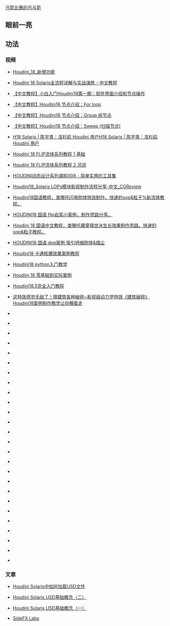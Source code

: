[弓箭比赛的弓与箭](https://www.sidefx.com/download/daily-builds/)

##  眼前一亮

## 功法

### 视频

* [Houdini_18_新增功能](https://www.bilibili.com/video/av78584243)

* [Houdini 18 Solaris全流程详解与实战演练 - 中文教程](https://www.bilibili.com/video/av83912830)

* [【中文教程】小白入门Houdini18第一期：软件界面介绍和节点操作](https://www.bilibili.com/video/av85344806)

* [【中文教程】Houdini18 节点介绍：For loop](https://www.bilibili.com/video/av85672342)

* [【中文教程】Houdini18 节点介绍：Group 组节点](https://www.bilibili.com/video/av85816584)

* [【中文教程】Houdini18 节点介绍：Sweep (扫描节点)](https://www.bilibili.com/video/av86400615)

* [H18 Solaris | 陈宇青｜洛杉矶 Houdini 用户H18 Solaris | 陈宇青｜洛杉矶 Houdini 用户](https://www.bilibili.com/video/av88178607)

* [Houdini 18 FLIP流体系列教程 1 基础](https://www.bilibili.com/video/av80844615)

* [Houdini 18 FLIP流体系列教程 2 河流](https://www.bilibili.com/video/av89599464)

* [HOUDINI动态设计系列课程008 - 简单实用的工具集](https://www.bilibili.com/video/av89193217)

* [Houdini18_Solaris LOPs模块影视制作流程分享-中文_CGReview](https://www.bilibili.com/video/av79443654)

* [Houdini18国语教程，类哪吒闪电附体特效制作，快速的sop&粒子%新流体教程。](https://www.bilibili.com/video/BV1Kf4y1S7Dz)

* [HOUDINI18 国语 flip岩浆小案例，制作思路分享。](https://www.bilibili.com/video/BV1PT4y177Lj)

* [Houdini 18 国语中文教程，类哪吒魔童降世冰生长效果制作思路，快速的sop&粒子教程。](https://www.bilibili.com/video/BV1p54y1979d)

* [HOUDINI18 国语 dop案例 吸引坍缩刚体&烟尘](https://www.bilibili.com/video/BV1xT4y1A7hm)

* [Houdini18 卡通核爆效果案例教程](https://www.bilibili.com/video/BV1Wi4y1V7Dg)

* [Houdini18 python入门教学](https://www.bilibili.com/video/BV18V411a75k)

* [Houdini 18 零基础到实际案例](https://www.bilibili.com/video/BV1Hi4y187Ww)

* [Houdini18.5完全入门教程](https://www.bilibili.com/video/BV1Hp4y1k7Jr)

* [这特效感觉无敌了！撞建筑各种破碎~影视级动力学特效《建筑破碎》Houdini18案例制作教学让你横着走](https://www.bilibili.com/video/BV14V411z7Bq)

* []()

* []()

* []()

* []()

* []()

* []()

* []()

* []()

* []()

* []()

* []()

* []()

* []()

* []()

* []()

* []()

* []()

* []()

* []()

* []()

* []()

* []()

* []()

* []()

* []()

* []()











### 文章

* [Houdini Solaris中如何加载USD文件](http://www.aducg.com/2020/01/12/getting-started-with-houdini-solaris-usd/)


* [Houdini Solaris USD基础概念（二）](http://www.aducg.com/2020/01/05/houdini-solaris-usd-basics2/)

* [Houdini Solaris USD基础概念（一）](http://www.aducg.com/2020/01/05/houdini-solaris-usd-basics1/)

* [SideFX Labs](http://www.aducg.com/2019/11/29/sidefx-labs/)
